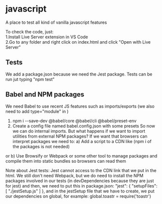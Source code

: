 # javascript
A place to test all kind of vanilla javascript features

To check the code, just:  
1.Install Live Server extension in VS Code  
2.Go to any folder and right click on index.html and click "Open with Live Server"

## Tests
We add a package.json because we need the Jest package.
Tests can be run jut typing "npm test"

## Babel and NPM packages
We need Babel to use recent JS features such as imports/exports
(we also need to add type="module" in <script src="index.js" type="module"></script>)
1) npm i --save-dev @babel/core @babel/cli @babel/preset-env
2) Create a config file named babel.config.json with some presets
So now we can do internal imports. But what happens if we want to import utilities from external NPM packages? If we want that browsers can interpret packages we need to:
a) Add a script to a CDN like (npm i of the packages is not needed) 
    <script src="https://cdnjs.cloudflare.com/ajax/libs/lodash.js/4.17.21/lodash.min.js"></script>
or
b) Use Browsify or Webpack or some other tool to manage packages and compile them into static bundles so browsers can read them

Note about Jest tests: Jest cannot access to the CDN link that we put in the html. We still don't need Webpack, but we do need to install the NPM packages involved in our tests (in devDependencies because they are just for jest) and then, we need to put this in package.json:
"jest": {
    "setupFiles": [
      "./jestSetup.js"
    ]
},
and in the jestSetup file that we have to create, we put our dependencies on global, for example:
global.toastr = require('toastr')

